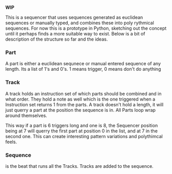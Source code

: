 __WIP__

This is a sequencer that uses sequences generated as euclidean sequences or manually typed, and combines these into poly rythmical sequences. 
For now this is a prototype in Python, sketching out the concept until it perhaps finds a more suitable way to exist.
Below is a bit of description of the structure so far and the ideas.

### Part
A part is either a euclidean sequnece or manual entered sequence of any length. 
Its a list of 1's and 0's. 1 means trigger, 0 means don't do anything


### Track
A track holds an instruction set of which parts should be combined and in what order. They hold a note as well which is the one triggered when a Instruction set returns 1 from the parts. 
A track doesn't hold a length, it will just querry a part at the position the sequence is in. All Parts loop wrap around themselves. 

This way if a part is 6 triggers long and one is 8, the Sequencer position being at 7 will querry the first part at position 0 in the list, and at 7 in the second one. 
This can create interesting pattern variations and polythimcal feels. 


### Sequence
is the beat that runs all the Tracks. Tracks are added to the sequence.